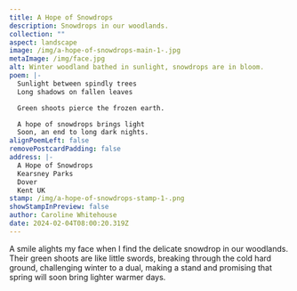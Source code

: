 ```yaml
---
title: A Hope of Snowdrops
description: Snowdrops in our woodlands.
collection: ""
aspect: landscape
image: /img/a-hope-of-snowdrops-main-1-.jpg
metaImage: /img/face.jpg
alt: Winter woodland bathed in sunlight, snowdrops are in bloom.
poem: |-
  Sunlight between spindly trees
  Long shadows on fallen leaves

  Green shoots pierce the frozen earth.

  A hope of snowdrops brings light
  Soon, an end to long dark nights.
alignPoemLeft: false
removePostcardPadding: false
address: |-
  A Hope of Snowdrops
  Kearsney Parks
  Dover
  Kent UK
stamp: /img/a-hope-of-snowdrops-stamp-1-.png
showStampInPreview: false
author: Caroline Whitehouse
date: 2024-02-04T08:00:20.319Z
---
```

A smile alights my face when I find the delicate snowdrop in our woodlands. Their green shoots are like little swords, breaking through the cold hard ground, challenging winter to a dual, making a stand and promising that spring will soon bring lighter warmer days.